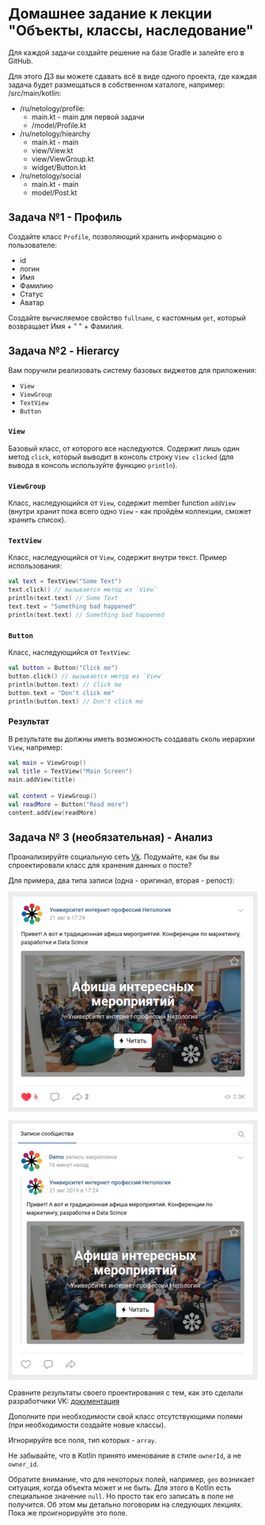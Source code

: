 # Домашнее задание к лекции "Объекты, классы, наследование"

Для каждой задачи создайте решение на базе Gradle и залейте его в GitHub.

Для этого ДЗ вы можете сдавать всё в виде одного проекта, где каждая задача будет размещаться в собственном каталоге, например:
/src/main/kotlin:
- /ru/netology/profile:
    - main.kt - main для первой задачи
    - /model/Profile.kt 
- /ru/netology/hiearchy
    - main.kt - main
    - view/View.kt
    - view/ViewGroup.kt
    - widget/Button.kt
- /ru/netology/social
    - main.kt - main
    - model/Post.kt

## Задача №1 - Профиль

Создайте класс `Profile`, позволяющий хранить информацию о пользователе:
* id
* логин
* Имя
* Фамилию
* Статус
* Аватар

Создайте вычисляемое свойство `fullname`, с кастомным `get`, который возвращает Имя + " " + Фамилия.

## Задача №2 - Hierarcy

Вам поручили реализовать систему базовых виджетов для приложения:
- `View`
- `ViewGroup`
- `TextView`
- `Button`

### `View`

Базовый класс, от которого все наследуются. Содержит лишь один метод `click`, который выводит в консоль строку `View clicked` (для вывода в консоль используйте функцию `println`).

### `ViewGroup`

Класс, наследующийся от `View`, содержит member function `addView` (внутри хранит пока всего одно `View` - как пройдём коллекции, сможет хранить список).

### `TextView`

Класс, наследующийся от `View`, содержит внутри текст. Пример использования:
```kotlin
val text = TextView("Some Text")
text.click() // вызывается метод из `View`
println(text.text) // Some Text
text.text = "Something bad happened"
println(text.text) // Something bad happened
```

### `Button`

Класс, наследующийся от `TextView`:
```kotlin
val button = Button("Click me")
button.click() // вызывается метод из `View`
println(button.text) // Click me
button.text = "Don't click me"
println(button.text) // Don't click me
```

### Результат

В результате вы должны иметь возможность создавать сколь иерархии `View`, например:

```kotlin
val main = ViewGroup()
val title = TextView("Main Screen")
main.addView(title)

val content = ViewGroup()
val readMore = Button("Read more")
content.addView(readMore)
```


## Задача № 3 (необязательная) - Анализ

Проанализируйте социальную сеть [Vk](https://vk.com/netology). Подумайте, как бы вы спроектировали класс для хранения данных о посте?

Для примера, два типа записи (одна - оригинал, вторая - репост):

![](./vk/regular.png)

![](./vk/repost.png)

Сравните результаты своего проектирования с тем, как это сделали разработчики VK: [документация](https://vk.com/dev/objects/post)

Дополните при необходимости свой класс отсутствующими полями (при необходимости создайте новые классы).

Игнорируйте все поля, тип которых - `array`.

Не забывайте, что в Kotlin принято именование в стиле `ownerId`, а не `owner_id`.

Обратите внимание, что для некоторых полей, например, `geo` возникает ситуация, когда объекта может и не быть. Для этого в Kotlin есть специальное значение `null`. Но просто так его записать в поле не получится. Об этом мы детально поговорим на следующих лекциях. Пока же проигнорируйте это поле.
